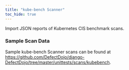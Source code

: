 ```yaml
---
title: "kube-bench Scanner"
toc_hide: true
---
```

Import JSON reports of Kubernetes CIS benchmark scans.

### Sample Scan Data
Sample kube-bench Scanner scans can be found at https://github.com/DefectDojo/django-DefectDojo/tree/master/unittests/scans/kubebench.